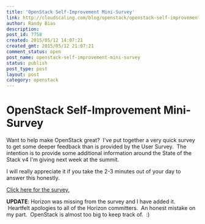 ```yaml
---
title: 'OpenStack Self-Improvement Mini-Survey'
link: http://cloudscaling.com/blog/openstack/openstack-self-improvement-mini-survey/
author: Randy Bias
description: 
post_id: 7758
created: 2015/05/12 14:07:21
created_gmt: 2015/05/12 21:07:21
comment_status: open
post_name: openstack-self-improvement-mini-survey
status: publish
post_type: post
layout: post
category: openstack
---
```


# OpenStack Self-Improvement Mini-Survey

Want to help make OpenStack great?  I've put together a very quick survey to get some deeper feedback than is provided by the User Survey.  The intention is to provide some additional information around the State of the Stack v4 I'm giving next week at the summit.

I will really appreciate it if you take the 2-3 minutes out of your day to answer this honestly.

[Click here for the survey.](http://t.co/AAg61iEis5)

**UPDATE**: Horizon was missing from the survey and I have added it.  Heartfelt apologies to all of the Horizon committers.  An honest mistake on my part.  OpenStack is almost too big to keep track of.  :)